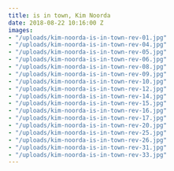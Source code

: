 ```yaml
---
title: is in town, Kim Noorda
date: 2018-08-22 10:16:00 Z
images:
- "/uploads/kim-noorda-is-in-town-rev-01.jpg"
- "/uploads/kim-noorda-is-in-town-rev-04.jpg"
- "/uploads/kim-noorda-is-in-town-rev-05.jpg"
- "/uploads/kim-noorda-is-in-town-rev-06.jpg"
- "/uploads/kim-noorda-is-in-town-rev-08.jpg"
- "/uploads/kim-noorda-is-in-town-rev-09.jpg"
- "/uploads/kim-noorda-is-in-town-rev-10.jpg"
- "/uploads/kim-noorda-is-in-town-rev-12.jpg"
- "/uploads/kim-noorda-is-in-town-rev-14.jpg"
- "/uploads/kim-noorda-is-in-town-rev-15.jpg"
- "/uploads/kim-noorda-is-in-town-rev-16.jpg"
- "/uploads/kim-noorda-is-in-town-rev-17.jpg"
- "/uploads/kim-noorda-is-in-town-rev-20.jpg"
- "/uploads/kim-noorda-is-in-town-rev-25.jpg"
- "/uploads/kim-noorda-is-in-town-rev-26.jpg"
- "/uploads/kim-noorda-is-in-town-rev-31.jpg"
- "/uploads/kim-noorda-is-in-town-rev-33.jpg"
---
```


